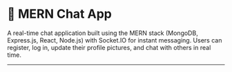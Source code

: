 # 💬 MERN Chat App
A real-time chat application built using the MERN stack (MongoDB, Express.js, React, Node.js) with Socket.IO for instant messaging. Users can register, log in, update their profile pictures, and chat with others in real time.

---
